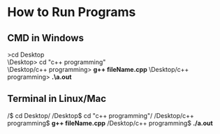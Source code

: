 # How to Run Programs

## CMD in Windows
\>cd Desktop\
\Desktop> cd "c++ programming"\
\Desktop/c++ programming> **g++ fileName.cpp**
\Desktop/c++ programming> **.\a.out**

## Terminal in Linux/Mac
/$ cd Desktop/
/Desktop$ cd "c++ programming"/
/Desktop/c++ programming$ **g++ fileName.cpp**
/Desktop/c++ programming$ **./a.out**
